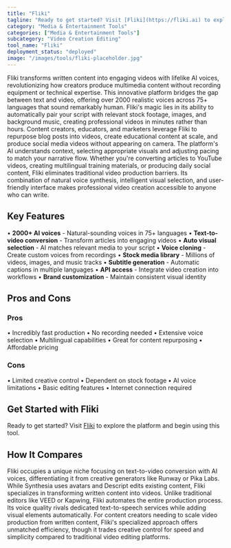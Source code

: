```yaml
---
title: "Fliki"
tagline: "Ready to get started? Visit [Fliki](https://fliki.ai) to explore the platform and begin using this tool...."
category: "Media & Entertainment Tools"
categories: ["Media & Entertainment Tools"]
subcategory: "Video Creation Editing"
tool_name: "Fliki"
deployment_status: "deployed"
image: "/images/tools/fliki-placeholder.jpg"
---
```

Fliki transforms written content into engaging videos with lifelike AI voices, revolutionizing how creators produce multimedia content without recording equipment or technical expertise. This innovative platform bridges the gap between text and video, offering over 2000 realistic voices across 75+ languages that sound remarkably human. Fliki's magic lies in its ability to automatically pair your script with relevant stock footage, images, and background music, creating professional videos in minutes rather than hours. Content creators, educators, and marketers leverage Fliki to repurpose blog posts into videos, create educational content at scale, and produce social media videos without appearing on camera. The platform's AI understands context, selecting appropriate visuals and adjusting pacing to match your narrative flow. Whether you're converting articles to YouTube videos, creating multilingual training materials, or producing daily social content, Fliki eliminates traditional video production barriers. Its combination of natural voice synthesis, intelligent visual selection, and user-friendly interface makes professional video creation accessible to anyone who can write.

## Key Features

• **2000+ AI voices** - Natural-sounding voices in 75+ languages
• **Text-to-video conversion** - Transform articles into engaging videos
• **Auto visual selection** - AI matches relevant media to your script
• **Voice cloning** - Create custom voices from recordings
• **Stock media library** - Millions of videos, images, and music tracks
• **Subtitle generation** - Automatic captions in multiple languages
• **API access** - Integrate video creation into workflows
• **Brand customization** - Maintain consistent visual identity

## Pros and Cons

### Pros
• Incredibly fast production
• No recording needed
• Extensive voice selection
• Multilingual capabilities
• Great for content repurposing
• Affordable pricing

### Cons
• Limited creative control
• Dependent on stock footage
• AI voice limitations
• Basic editing features
• Internet connection required

## Get Started with Fliki

Ready to get started? Visit [Fliki](https://fliki.ai) to explore the platform and begin using this tool.

## How It Compares

Fliki occupies a unique niche focusing on text-to-video conversion with AI voices, differentiating it from creative generators like Runway or Pika Labs. While Synthesia uses avatars and Descript edits existing content, Fliki specializes in transforming written content into videos. Unlike traditional editors like VEED or Kapwing, Fliki automates the entire production process. Its voice quality rivals dedicated text-to-speech services while adding visual elements automatically. For content creators needing to scale video production from written content, Fliki's specialized approach offers unmatched efficiency, though it trades creative control for speed and simplicity compared to traditional video editing platforms.
